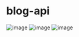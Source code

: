 # blog-api
![image](https://github.com/shoxruxsunnatov/blog-api/assets/81769242/a226d184-7997-4010-bdf1-e37fd890efa1)
![image](https://github.com/shoxruxsunnatov/blog-api/assets/81769242/5d9bb4dc-a5e1-4018-81ca-dbcdb80c86cd)
![image](https://github.com/shoxruxsunnatov/blog-api/assets/81769242/debc1666-1a7d-4bb7-8594-fcea09162d26)
